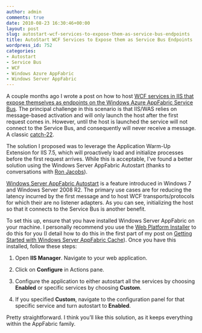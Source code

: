 ```yaml
---
author: admin
comments: true
date: 2010-08-23 16:30:46+00:00
layout: post
slug: autostart-wcf-services-to-expose-them-as-service-bus-endpoints
title: AutoStart WCF Services to Expose them as Service Bus Endpoints
wordpress_id: 752
categories:
- Autostart
- Service Bus
- WCF
- Windows Azure AppFabric
- Windows Server AppFabric
---
```


A couple months ago I wrote a post on how to host [WCF services in IIS that expose themselves as endpoints on the Windows Azure AppFabric Service Bus](http://www.wadewegner.com/2010/05/host-wcf-services-in-iis-with-service-bus-endpoints/). The principal challenge in this scenario is that IIS/WAS relies on message-based activation and will only launch the host after the first request comes in. However, until the host is launched the service will not connect to the Service Bus, and consequently will never receive a message. A classic [catch-22](http://dictionary.reference.com/browse/Catch-22).

The solution I proposed was to leverage the Application Warm-Up Extension for IIS 7.5, which will proactively load and initialize processes before the first request arrives. While this is acceptable, I’ve found a better solution using the Windows Server AppFabric Autostart (thanks to conversations with [Ron Jacobs](blogs.msdn.com/b/rjacobs)).


[Windows Server AppFabric Autostart](http://msdn.microsoft.com/en-us/library/ee677260.aspx) is a feature introduced in Windows 7 and Windows Server 2008 R2. The primary use cases are for reducing the latency incurred by the first message and to host WCF transports/protocols for which their are no listener adapters. As you can see, initializing the host so that it connects to the Service Bus is another benefit.

To set this up, ensure that you have installed Windows Server AppFabric on your machine. I personally recommend you use the [Web Platform Installer](http://www.microsoft.com/web/downloads/platform.aspx) to do this for you (I detail how to do this in the first part of my post on [Getting Started with Windows Server AppFabric Cache](http://www.wadewegner.com/2010/08/getting-started-with-windows-server-appfabric-cache/)). Once you have this installed, follow these steps:
  
1. Open **IIS Manager**. Navigate to your web application. 

2. Click on **Configure** in Actions pane. 

3. Configure the application to either autostart all the services by choosing **Enabled** or specific services by choosing **Custom**. 

4. If you specified **Custom**, navigate to the configuration panel for that specific service and turn autostart to **Enabled**. 

Pretty straightforward. I think you’ll like this solution, as it keeps everything within the AppFabric family.